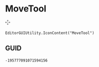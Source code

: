 # MoveTool
![](/img/MoveTool.png)

``` CSharp
EditorGUIUtility.IconContent("MoveTool")
```
## GUID
```
-195777091071594156
```
